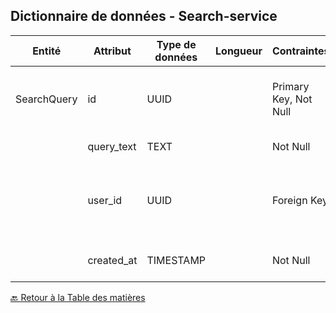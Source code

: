 ## Dictionnaire de données - Search-service

| Entité      | Attribut   | Type de données | Longueur | Contraintes           | Description                                            | Exemples                               |
| ----------- | ---------- | --------------- | -------- | --------------------- | ------------------------------------------------------ | -------------------------------------- |
| SearchQuery | id         | UUID            |          | Primary Key, Not Null | Identifiant unique de la requête de recherche          | `9fdde00e-d349-47db-944d-5f4c4a5e0b25` |
|             | query_text | TEXT            |          | Not Null              | Texte de la requête                                    | `Séances du vendredi`                  |
|             | user_id    | UUID            |          | Foreign Key           | Identifiant de l'utilisateur ayant initié la recherche | `550e8400-e29b-41d4-a716-446655440000` |
|             | created_at | TIMESTAMP       |          | Not Null              | Date et heure de la requête                            | `2024-09-13 10:30:00`                  |

[🔙 Retour à la Table des matières](../../documentation/ReadMe.md)
